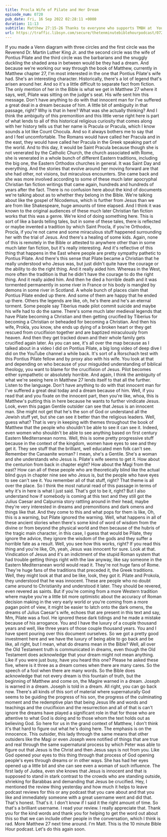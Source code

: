 ```yaml
---
title: Procla Wife of Pilate and Her Dream
episode_num: 0720
pub_date: Fri, 16 Sep 2022 02:28:11 +0000
duration: 11:13
subtitle: Matthew 27:15-26 Thanks to everyone who supports TMBH at  You're the reason we can all do this together!  Music written and performed by .
url: https://traffic.libsyn.com/secure/thetenminutebiblehourpodcast/0720_-_Procla_Wife_of_Pilate_and_Her_Dream.mp3
---
```


 If you made a Venn diagram with three circles and the first circle was the Reverend Dr. Martin Luther King Jr. and the second circle was the wife of Pontius Pilate and the third circle was the barbarians and the snuggly duckling the shaded area in between would be they had a dream. And because we're working our way through the book of Matthew, currently in Matthew chapter 27, I'm most interested in the one that Pontius Pilate's wife had. She's an interesting character. Historically, there's a lot of legend that's arisen around her. And so it's a little difficult to separate fact from fiction. The only mention of her in the Bible is what we get in Matthew 27 where it says, well, Pilate was sitting on the judge's seat. His wife sent him this message. Don't have anything to do with that innocent man for I've suffered a great deal in a dream because of him. A little bit of ambiguity in that passage, right? Why is that in here? What was she actually thinking? And I think the ambiguity of this premonition and this little verse right here is part of what lends to all of this historical religious curiosity that comes along with her history tells us that her name is Pracula or Pracula, which I know sounds a lot like Count Chocula. And so it always bothers me to say that and I feel uncomfortable. The Romans would have called her Pracula and in the east, they would have called her Pracula in the Greek speaking part of the world. And to this day, it would be Saint Pracula because though she is not venerated by the Catholic Church, the church associated with Rome, she is venerated in a whole bunch of different Eastern traditions, including the big one, the Eastern Orthodox churches in general. It was Saint Day and everything. And the stories that evolve around her moving forward are that she had other, not visions, but miraculous encounters. She came back and she was more involved according to some of these much later apocryphal Christian fan fiction writings that came again, hundreds and hundreds of years after the fact. There is no confusion here about the kind of documents we're talking about as to whether they belong in the Bible. We're talking about like the gospel of Nicodemus, which is further from Jesus than we are from like Shakespeare, huge amounts of time elapsed. And I think it was known to the original audiences of these much later Christian fan fiction works that this was a genre. We're kind of doing something here. This is sort of like a bards telling tales, but in some of these tales, there is reflected or maybe invented a tradition by which Saint Procla, if you're Orthodox, Procla, if you're not came and some miraculous stuff happened surrounding her with the trial of Jesus. And there's a healing of some kids. Again, none of this is remotely in the Bible or attested to anywhere other than in some much later fan fiction, but it's really interesting. And it's reflective of this thing that happens in the East where people are pretty sympathy pathetic to Pontius Pilate. And there's this sense that Pilate became a Christian that he really understood who Jesus was, but just didn't quite have the courage or the ability to do the right thing. And it really aided him. Whereas in the West, more often the tradition is that he didn't have the courage to do the right thing. And it really aided him. And then he died a horrible death and it was tormented permanently in some river in France or his body is mangled by demons in some river in Scotland. A whole bunch of places claim that Pontius Pilate ended up there. And some of them are happy that he ended up there. Others the legends are like, oh, he's there and he's an eternal torment. Some people say Tiberius made pilot commit suicide and maybe his wife had to do the same. There's some much later medieval legends that have Pilate becoming a Christian and then getting crucified by Tiberius for becoming a Christian or beheaded for becoming a Christian. And then his wife, Prokla, you know, she ends up dying of a broken heart or they get rescued from crucifixion together and are baptized miraculously from heaven. And then they get tracked down and their whole family gets crucified again later. As you can see, it's all over the map because as I talked about in a video I did on Pontius Pilate, a big long video of deep dive I did on the YouTube channel a while back. It's sort of a Rorschach test with this Pontius Pilate fellow and by proxy also with his wife. You look at that and depending on who because of your misguided understanding of biblical theology, you want to blame for the crucifixion of Jesus. Pilot becomes either sympathetic or absolutely horrible. And again, I think the ambiguity of what we're seeing here in Matthew 27 lends itself to that all the further. Listen to the language. Don't have anything to do with that innocent man for I've suffered a great deal today and a dream because of him. Well, if you read that and you fixate on the innocent part, then you're like, whoa, this is Matthew's putting this in here because he wants to further vindicate Jesus. Look, even this pagan Gentile outsider can see that Jesus is an innocent man. She might not get that he's the son of God or understand all the Jewish stuff yet, but she can see it better than the religious leaders. Well, guess what? That is very in keeping with themes throughout the book of Matthew that the people who shouldn't be able to see it can see it. Indeed, even women who shouldn't be able to see anything based on first century Eastern Mediterranean norms. Well, this is some pretty progressive stuff because in the context of the kingdom, women have eyes to see and they get it. They see stuff that the brilliant, well educated men folk can't see. Remember the Canaanite woman? I mean, she's a Gentile. She's a woman and she understands who Jesus is. Pilate's wife seems to get it. How about the centurion from back in chapter eight? How about the Magi from the east? How can all of these people who are theoretically blind like the actual blind guys in chapter nine see who Jesus is, but the people who have eyes to see can't see it. You remember all of that stuff, right? That theme is all over the place. So I think the most natural read of this passage in terms of why it's in here is what I just said. That's got to be it, right? But I also understand how if somebody is coming at this text and they still got the Julius Caesar and Calpurnia story rattling around in their head, maybe they're very interested in dreams and premonitions and dark omens and things like that. And they come to this and what pops for them is like, Oh, this is a warning, but Pilate ignored the warning. Well, what happens in all of these ancient stories when there's some kind of word of wisdom from the divine or from beyond the physical world and then because of the hubris of the tragic main character, in this case, I guess that would be Pilate, they ignore the advice, they ignore the wisdom of the gods and they suffer a horrible fate as a result. Well, you see how this works, right? If you read this thing and you're like, Oh, yeah, Jesus was innocent for sure. Look at that. Vindication of Jesus and it's an indictment of the stupid Roman system that had trouble getting things right with the law anyway, like say someone in the Eastern Mediterranean world would read it. They're not huge fans of Rome. They're huge fans of the traditions that preceded it, the Greek traditions. Well, they might look at that and be like, look, they got it. Pilate and Prokola, they understood that he was innocent. These are people who no doubt came around to Christianity and understood it later. They should be revered, even revered as saints. But if you're coming from a more Western tradition where maybe you're a little bit more optimistic about the accuracy of Roman decision making in the very early world or you're coming from a more pagan point of view, it might be easier to latch onto the dark omens, the dreams of Julius Caesar's wife, echoes that are present in this text and say, Mm, Pilate was a fool. He ignored these dark tidings and he made a mistake because of his arrogance. You and I have the luxury of a couple thousand years and well, like three years of those couple thousand years. You and I have spent pouring over this document ourselves. So we got a pretty good investment here and we have the luxury of being able to go back and be like, all right, but I mean, what do dreams mean in the Bible? Well, all over the Old Testament truth is communicated in dreams, even though the Old Testament does acknowledge that your dream might not mean anything. Like if you were just busy, have you heard this one? Please he asked these five, where is it three as a dream comes when there are many cares. So the speech of a fool when there are many words. So the Bible does acknowledge that not every dream is this fountain of truth, but the beginning of Matthew and come on, the Magire warned in a dream. Joseph is warned in a dream. Joseph is told in a dream. All right, you can go back now. There's all kinds of this sort of material where supernaturally God seems to be guiding the progress of his son, the progress of the culminating moment and the redemptive plan that being Jesus life and words and teachings and the crucifixion and the resurrection and all of that is can't ignore the dreams have played a significant role in that for those who are attentive to what God is doing and to those whom the text holds out as believing God. So here for us in the grand context of Matthew, I don't think it's that hard to figure out what he's doing here. The emphasis is on the innocence. This outsider, this lady through the same means that other outsiders like the Magi or even Joseph were notified of things that are true and real through the same supernatural process by which Peter was able to figure out that Jesus is the Christ and then Jesus says is not from you. Like God opened your eyes to this thing through that process of God opening people's eyes through dreams or in other ways. She has had her eyes opened up a little bit and she can see even a woman of such influence. The first lady of Judea, even she knows that Jesus is innocent and that is supposed to stand in stark contrast to the crowds who are standing outside, shrieking for Barabbas and demanding that Jesus be crucified. Hey, I mentioned the review thing yesterday and how much it helps to leave podcast reviews for this or any podcast that you care about and that you like and immediately someone with a great username went and did that. That's honest. That's it. I don't know if I said it the right amount of time. So that's a brilliant username. I read your review. I really appreciate that. Thank you for the kind words and thank you for helping to get the word out about this so that we can include other people in the conversation, which I think is rad. More Matthew 27 next time around. I'm Matt. This is the 10 minute Bible Hour podcast. Let's do this again soon.